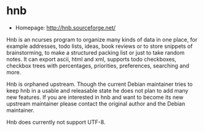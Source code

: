 # hnb

* Homepage: http://hnb.sourceforge.net/

Hnb is an ncurses program to organize many kinds of data in one place, for
 example addresses, todo lists, ideas, book reviews or to store snippets of
 brainstorming, to make a structured packing list or just to take random
 notes. It can export ascii, html and xml, supports todo checkboxes,
 checkbox trees with percentages, priorities, preferences, searching and
 more.

 Hnb is orphaned upstream. Though the current Debian maintainer tries to
 keep hnb in a usable and releasable state he does not plan to add many new
 features. If you are interested in hnb and want to become its new upstream
 maintainer please contact the original author and the Debian maintainer.

 Hnb does currently not support UTF-8.

